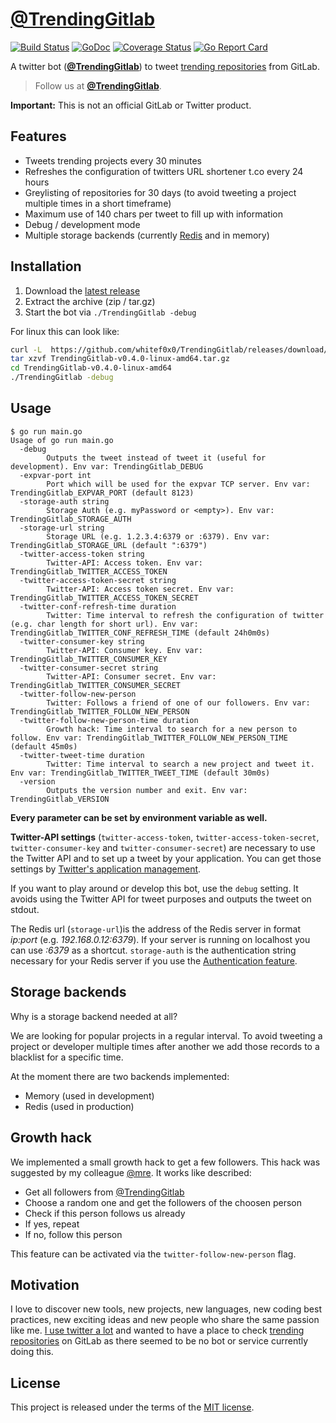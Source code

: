 # [@TrendingGitlab](https://twitter.com/TrendingGitlab)

[![Build Status](https://travis-ci.org/whitef0x0/TrendingGitlab.svg?branch=master)](https://travis-ci.org/whitef0x0/TrendingGitlab)
[![GoDoc](https://godoc.org/github.com/whitef0x0/TrendingGitlab?status.svg)](https://godoc.org/github.com/whitef0x0/TrendingGitlab)
[![Coverage Status](https://coveralls.io/repos/whitef0x0/TrendingGitlab/badge.svg?branch=master&service=github)](https://coveralls.io/github/whitef0x0/TrendingGitlab?branch=master)
[![Go Report Card](https://goreportcard.com/badge/github.com/whitef0x0/TrendingGitlab)](https://goreportcard.com/report/github.com/whitef0x0/TrendingGitlab)

A twitter bot (**[@TrendingGitlab](https://twitter.com/TrendingGitlab)**) to tweet [trending repositories](https://gitlab.com/explore/projects/trending) from GitLab.

> Follow us at **[@TrendingGitlab](https://twitter.com/TrendingGitlab)**.

**Important:** This is not an official GitLab or Twitter product.

## Features

* Tweets trending projects every 30 minutes
* Refreshes the configuration of twitters URL shortener t.co every 24 hours
* Greylisting of repositories for 30 days (to avoid tweeting a project multiple times in a short timeframe)
* Maximum use of 140 chars per tweet to fill up with information
* Debug / development mode
* Multiple storage backends (currently [Redis](http://redis.io/) and in memory)

## Installation

1. Download the [latest release](https://github.com/whitef0x0/TrendingGitlab/releases/latest)
2. Extract the archive (zip / tar.gz)
3. Start the bot via `./TrendingGitlab -debug`

For linux this can look like:

```sh
curl -L  https://github.com/whitef0x0/TrendingGitlab/releases/download/v0.4.0/TrendingGitlab-v0.4.0-linux-amd64.tar.gz -o TrendingGitlab-v0.4.0-linux-amd64.tar.gz
tar xzvf TrendingGitlab-v0.4.0-linux-amd64.tar.gz
cd TrendingGitlab-v0.4.0-linux-amd64
./TrendingGitlab -debug
```

## Usage

```
$ go run main.go
Usage of go run main.go
  -debug
    	Outputs the tweet instead of tweet it (useful for development). Env var: TrendingGitlab_DEBUG
  -expvar-port int
    	Port which will be used for the expvar TCP server. Env var: TrendingGitlab_EXPVAR_PORT (default 8123)
  -storage-auth string
    	Storage Auth (e.g. myPassword or <empty>). Env var: TrendingGitlab_STORAGE_AUTH
  -storage-url string
    	Storage URL (e.g. 1.2.3.4:6379 or :6379). Env var: TrendingGitlab_STORAGE_URL (default ":6379")
  -twitter-access-token string
    	Twitter-API: Access token. Env var: TrendingGitlab_TWITTER_ACCESS_TOKEN
  -twitter-access-token-secret string
    	Twitter-API: Access token secret. Env var: TrendingGitlab_TWITTER_ACCESS_TOKEN_SECRET
  -twitter-conf-refresh-time duration
    	Twitter: Time interval to refresh the configuration of twitter (e.g. char length for short url). Env var: TrendingGitlab_TWITTER_CONF_REFRESH_TIME (default 24h0m0s)
  -twitter-consumer-key string
    	Twitter-API: Consumer key. Env var: TrendingGitlab_TWITTER_CONSUMER_KEY
  -twitter-consumer-secret string
    	Twitter-API: Consumer secret. Env var: TrendingGitlab_TWITTER_CONSUMER_SECRET
  -twitter-follow-new-person
    	Twitter: Follows a friend of one of our followers. Env var: TrendingGitlab_TWITTER_FOLLOW_NEW_PERSON
  -twitter-follow-new-person-time duration
    	Growth hack: Time interval to search for a new person to follow. Env var: TrendingGitlab_TWITTER_FOLLOW_NEW_PERSON_TIME (default 45m0s)
  -twitter-tweet-time duration
    	Twitter: Time interval to search a new project and tweet it. Env var: TrendingGitlab_TWITTER_TWEET_TIME (default 30m0s)
  -version
    	Outputs the version number and exit. Env var: TrendingGitlab_VERSION
```

**Every parameter can be set by environment variable as well.**

**Twitter-API settings** (`twitter-access-token`, `twitter-access-token-secret`, `twitter-consumer-key` and `twitter-consumer-secret`) are necessary to use the Twitter API and to set up a tweet by your application.
You can get those settings by [Twitter's application management](https://apps.twitter.com/).

If you want to play around or develop this bot, use the `debug` setting.
It avoids using the Twitter API for tweet purposes and outputs the tweet on stdout.

The Redis url (`storage-url`)is the address of the Redis server in format *ip:port* (e.g. *192.168.0.12:6379*).
If your server is running on localhost you can use *:6379* as a shortcut.
`storage-auth` is the authentication string necessary for your Redis server if you use the [Authentication feature](http://redis.io/topics/security#authentication-feature).

## Storage backends

Why is a storage backend needed at all?

We are looking for popular projects in a regular interval.
To avoid tweeting a project or developer multiple times after another we add those records to a blacklist for a specific time.

At the moment there are two backends implemented:

* Memory (used in development)
* Redis (used in production)

## Growth hack

We implemented a small growth hack to get a few followers.
This hack was suggested by my colleague [@mre](https://github.com/mre).
It works like described:

* Get all followers from [@TrendingGitlab](https://twitter.com/TrendingGitlab)
* Choose a random one and get the followers of the choosen person
* Check if this person follows us already
* If yes, repeat
* If no, follow this person

This feature can be activated via the `twitter-follow-new-person` flag.

## Motivation

I love to discover new tools, new projects, new languages, new coding best practices, new exciting ideas and new people who share the same passion like me.
[I use twitter a lot](https://twitter.com/magic_cacti) and wanted to have a place to check [trending repositories](https://gitlab.com/explore/projects/trending) on GitLab as there seemed to be no bot or service currently doing this.

## License

This project is released under the terms of the [MIT license](http://en.wikipedia.org/wiki/MIT_License).
